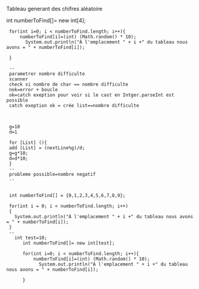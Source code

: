 
 Tableau generant des chifres aléatoire

 int numberToFind[]= new int[4];

     for(int i=0; i < numberToFind.length; i++){
         numberToFind[i]=(int) (Math.random() * 10);
           System.out.println("À l'emplacement " + i +" du tableau nous avons = " + numberToFind[i]);

     }

     --
     parametrer nombre difficulte
     scanner
     check si nombre de char == nombre difficulte
     nok=error + boucle
     ok=catch exeption pour voir si le cast en Intger.parseInt est possible
     catch exeption ok = crée list==nombre difficulte



     g=10
     d=1

     for [List] (){
     add [List] = (nextLine%g)/d;
     g=g*10;
     d=d*10;
     }
     --
     probleme possible=nombre negatif
     --


     int numberToFind[] = {0,1,2,3,4,5,6,7,8,9};

     for(int i = 0; i < numberToFind.length; i++)
     {
       System.out.println("À l'emplacement " + i +" du tableau nous avons = " + numberToFind[i]);
     }
     --
       int test=10;
          int numberToFind[]= new int[test];

          for(int i=0; i < numberToFind.length; i++){
              numberToFind[i]=(int) (Math.random() * 10);
                System.out.println("À l'emplacement " + i +" du tableau nous avons = " + numberToFind[i]);

          }